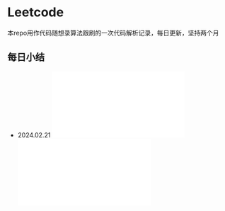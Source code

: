 # Leetcode

本repo用作代码随想录算法跟刷的一次代码解析记录，每日更新，坚持两个月


## 每日小结

- 2024.02.21 ![704.二分查找](/20240221/704.py) ![27.移除元素](/20240221/27.py)